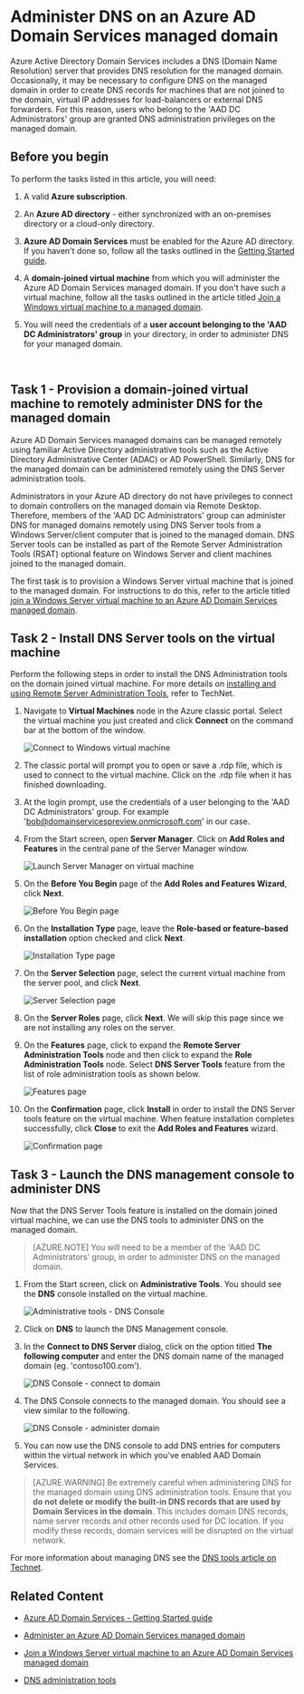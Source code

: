 <properties
	pageTitle="Azure Active Directory Domain Services preview: Administer DNS on managed domains | Microsoft Azure"
	description="Administer DNS on managed domains using Azure Active Directory Domain Services"
	services="active-directory-ds"
	documentationCenter=""
	authors="mahesh-unnikrishnan"
	manager="stevenpo"
	editor="curtand"/>

<tags
	ms.service="active-directory-ds"
	ms.workload="identity"
	ms.tgt_pltfrm="na"
	ms.devlang="na"
	ms.topic="article"
	ms.date="07/06/2016"
	ms.author="maheshu"/>

# Administer DNS on an Azure AD Domain Services managed domain
Azure Active Directory Domain Services includes a DNS (Domain Name Resolution) server that provides DNS resolution for the managed domain. Occasionally, it may be necessary to configure DNS on the managed domain in order to create DNS records for machines that are not joined to the domain, virtual IP addresses for load-balancers or external DNS forwarders. For this reason, users who belong to the 'AAD DC Administrators' group are granted DNS administration privileges on the managed domain.


## Before you begin
To perform the tasks listed in this article, you will need:

1. A valid **Azure subscription**.

2. An **Azure AD directory** - either synchronized with an on-premises directory or a cloud-only directory.

3. **Azure AD Domain Services** must be enabled for the Azure AD directory. If you haven't done so, follow all the tasks outlined in the [Getting Started guide](./active-directory-ds-getting-started.md).

4. A **domain-joined virtual machine** from which you will administer the Azure AD Domain Services managed domain. If you don't have such a virtual machine, follow all the tasks outlined in the article titled [Join a Windows virtual machine to a managed domain](./active-directory-ds-admin-guide-join-windows-vm.md).

5. You will need the credentials of a **user account belonging to the 'AAD DC Administrators' group** in your directory, in order to administer DNS for your managed domain.

<br>

## Task 1 - Provision a domain-joined virtual machine to remotely administer DNS for the managed domain
Azure AD Domain Services managed domains can be managed remotely using familiar Active Directory administrative tools such as the Active Directory Administrative Center (ADAC) or AD PowerShell. Similarly, DNS for the managed domain can be administered remotely using the DNS Server administration tools.

Administrators in your Azure AD directory do not have privileges to connect to domain controllers on the managed domain via Remote Desktop. Therefore, members of the 'AAD DC Administrators' group can administer DNS for managed domains remotely using DNS Server tools from a Windows Server/client computer that is joined to the managed domain. DNS Server tools can be installed as part of the Remote Server Administration Tools (RSAT) optional feature on Windows Server and client machines joined to the managed domain.

The first task is to provision a Windows Server virtual machine that is joined to the managed domain. For instructions to do this, refer to the article titled [join a Windows Server virtual machine to an Azure AD Domain Services managed domain](active-directory-ds-admin-guide-join-windows-vm.md).


## Task 2 - Install DNS Server tools on the virtual machine
Perform the following steps in order to install the DNS Administration tools on the domain joined virtual machine. For more details on [installing and using Remote Server Administration Tools](https://technet.microsoft.com/library/hh831501.aspx), refer to TechNet.

1. Navigate to **Virtual Machines** node in the Azure classic portal. Select the virtual machine you just created and click **Connect** on the command bar at the bottom of the window.

    ![Connect to Windows virtual machine](./media/active-directory-domain-services-admin-guide/connect-windows-vm.png)

2. The classic portal will prompt you to open or save a .rdp file, which is used to connect to the virtual machine. Click on the .rdp file when it has finished downloading.

3. At the login prompt, use the credentials of a user belonging to the 'AAD DC Administrators' group. For example 'bob@domainservicespreview.onmicrosoft.com' in our case.

4. From the Start screen, open **Server Manager**. Click on **Add Roles and Features** in the central pane of the Server Manager window.

    ![Launch Server Manager on virtual machine](./media/active-directory-domain-services-admin-guide/install-rsat-server-manager.png)

5. On the **Before You Begin** page of the **Add Roles and Features Wizard**, click **Next**.

    ![Before You Begin page](./media/active-directory-domain-services-admin-guide/install-rsat-server-manager-add-roles-begin.png)

6. On the **Installation Type** page, leave the **Role-based or feature-based installation** option checked and click **Next**.

	![Installation Type page](./media/active-directory-domain-services-admin-guide/install-rsat-server-manager-add-roles-type.png)

7. On the **Server Selection** page, select the current virtual machine from the server pool, and click **Next**.

	![Server Selection page](./media/active-directory-domain-services-admin-guide/install-rsat-server-manager-add-roles-server.png)

8. On the **Server Roles** page, click **Next**. We will skip this page since we are not installing any roles on the server.

9. On the **Features** page, click to expand the **Remote Server Administration Tools** node and then click to expand the **Role Administration Tools** node. Select **DNS Server Tools** feature from the list of role administration tools as shown below.

	![Features page](./media/active-directory-domain-services-admin-guide/install-rsat-server-manager-add-roles-dns-tools.png)

10. On the **Confirmation** page, click **Install** in order to install the DNS Server tools feature on the virtual machine. When feature installation completes successfully, click **Close** to exit the **Add Roles and Features** wizard.

	![Confirmation page](./media/active-directory-domain-services-admin-guide/install-rsat-server-manager-add-roles-dns-confirmation.png)


## Task 3 - Launch the DNS management console to administer DNS
Now that the DNS Server Tools feature is installed on the domain joined virtual machine, we can use the DNS tools to administer DNS on the managed domain.

> [AZURE.NOTE] You will need to be a member of the 'AAD DC Administrators' group, in order to administer DNS on the managed domain.

1. From the Start screen, click on **Administrative Tools**. You should see the **DNS** console installed on the virtual machine.

	![Administrative tools - DNS Console](./media/active-directory-domain-services-admin-guide/install-rsat-dns-tools-installed.png)

2. Click on **DNS** to launch the DNS Management console.

3. In the **Connect to DNS Server** dialog, click on the option titled **The following computer** and enter the DNS domain name of the managed domain (eg. 'contoso100.com').

    ![DNS Console - connect to domain](./media/active-directory-domain-services-admin-guide/dns-console-connect-to-domain.png)

4. The DNS Console connects to the managed domain. You should see a view similar to the following.

    ![DNS Console - administer domain](./media/active-directory-domain-services-admin-guide/dns-console-managed-domain.png)

5. You can now use the DNS console to add DNS entries for computers within the virtual network in which you've enabled AAD Domain Services.

> [AZURE.WARNING] Be extremely careful when administering DNS for the managed domain using DNS administration tools. Ensure that you **do not delete or modify the built-in DNS records that are used by Domain Services in the domain**. This includes domain DNS records, name server records and other records used for DC location. If you modify these records, domain services will be disrupted on the virtual network.


For more information about managing DNS see the [DNS tools article on Technet](https://technet.microsoft.com/library/cc753579.aspx).


## Related Content

- [Azure AD Domain Services - Getting Started guide](./active-directory-ds-getting-started.md)

- [Administer an Azure AD Domain Services managed domain](active-directory-ds-admin-guide-administer-domain.md)

- [Join a Windows Server virtual machine to an Azure AD Domain Services managed domain](active-directory-ds-admin-guide-join-windows-vm.md)

- [DNS administration tools](https://technet.microsoft.com/library/cc753579.aspx)
